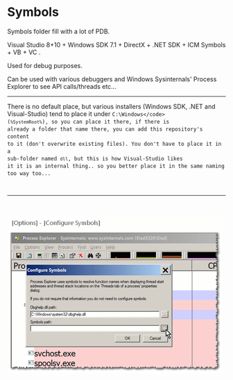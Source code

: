 <h1>Symbols</h1>

Symbols folder fill with a lot of PDB. 

Visual Studio 8+10 + Windows SDK 7.1 + DirectX + .NET SDK + ICM Symbols + VB + VC . 

Used for debug purposes. 

Can be used with various debuggers and Windows Sysinternals' Process Explorer to see API calls/threads etc...

<hr/>

There is no default place, but various installers (Windows SDK, .NET and Visual-Studio) tend to place it under <code>C:\Windows\</code> (<code>%SystemRoot%</code>), so you can place it there, if there is already a folder that name there, you can add this repository's content to it (don't overwrite existing files). You don't have to place it in a sub-folder named <code>dll</code>, but this is how Visual-Studio likes it it is an internal thing.. so you better place it in the same naming too way too...

<hr/>

<img src="how_to_processexplorer.png" />
